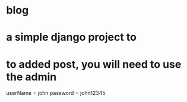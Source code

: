 # blog

# a simple django project to 

# to added post, you will need to use the admin 

userName = john 
password = john12345
